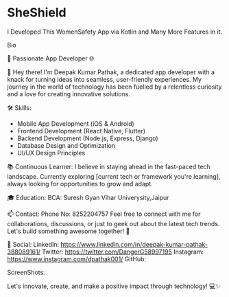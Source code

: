 # SheShield
I Developed This WomenSafety App via Kotlin and Many More Features in it. 

Bio

🚀 Passionate App Developer 🌐

👋 Hey there! I'm Deepak Kumar Pathak, a dedicated app developer with a knack for turning ideas into seamless, user-friendly experiences. My journey in the world of technology has been fuelled by a relentless curiosity and a love for creating innovative solutions.

🛠️ Skills:
- Mobile App Development (iOS & Android)
- Frontend Development (React Native, Flutter)
- Backend Development (Node.js, Express, Django)
- Database Design and Optimization
- UI/UX Design Principles


📚 Continuous Learner:
I believe in staying ahead in the fast-paced tech landscape. Currently exploring [current tech or framework you're learning], always looking for opportunities to grow and adapt.

🎓 Education:
BCA: Suresh Gyan Vihar Univerysity,Jaipur

📫 Contact:
Phone No: 8252204757
Feel free to connect with me for collaborations, discussions, or just to geek out about the latest tech trends. Let's build something awesome together! 🚀


📱 Social:
LinkedIn: https://www.linkedin.com/in/deepak-kumar-pathak-388089161/
Twitter: https://twitter.com/DangerG58997195
Instagram: https://www.instagram.com/dpathak001/
GitHub:  

ScreenShots:
       
          

Let's innovate, create, and make a positive impact through technology! 💻✨
